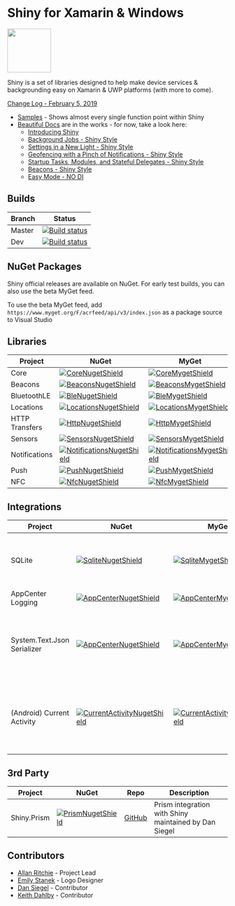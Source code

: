 ﻿# Shiny for Xamarin & Windows 
<img src="art/logo.png" width="100" /> 

Shiny is a set of libraries designed to help make device services & backgrounding easy on Xamarin & UWP platforms (with more to come).

[Change Log - February 5, 2019](changelog)

* [Samples](https://github.com/shinyorg/shinysamples) - Shows almost every single function point within Shiny
* [Beautiful Docs](https://shinylib.net) are in the works - for now, take a look here:
  * [Introducing Shiny](https://allancritchie.net/posts/introducingshiny)
  * [Background Jobs - Shiny Style](https://allancritchie.net/posts/shinyjobs)
  * [Settings in a New Light - Shiny Style](https://allancritchie.net/posts/shinysettings)
  * [Geofencing with a Pinch of Notifications - Shiny Style](https://allancritchie.net/posts/shiny-geofencing)
  * [Startup Tasks, Modules, and Stateful Delegates - Shiny Style](https://allancritchie.net/posts/shiny-di)
  * [Beacons - Shiny Style](https://allancritchie.net/posts/shiny-beacons)
  * [Easy Mode - NO DI](https://allancritchie.net/posts/shiny-easymode)


## Builds

Branch|Status
------|------
Master|[![Build status](https://dev.azure.com/shinylib/shiny/_apis/build/status/Build?branchName=master)](https://dev.azure.com/shinylib/shiny/_build/latest?definitionId=1)
Dev|[![Build status](https://dev.azure.com/shinylib/shiny/_apis/build/status/Build?branchName=dev)](https://dev.azure.com/shinylib/shiny/_build/latest?definitionId=1)|


## NuGet Packages

Shiny official releases are available on NuGet. For early test builds, you can also use the beta MyGet feed.

To use the beta MyGet feed, add `https://www.myget.org/F/acrfeed/api/v3/index.json` as a package source to Visual Studio


## Libraries

|Project|NuGet|MyGet|
|-------|-----|-----|
|Core | [![CoreNugetShield]][CoreNuget] | [![CoreMygetShield]][CoreMyget] |
|Beacons | [![BeaconsNugetShield]][BeaconsNuget] | [![BeaconsMygetShield]][BeaconsMyget] |
|BluetoothLE| [![BleNugetShield]][BleNuget] | [![BleMygetShield]][BleMyget] |
|Locations| [![LocationsNugetShield]][LocationsNuget] | [![LocationsMygetShield]][LocationsMyget] |
|HTTP Transfers| [![HttpNugetShield]][HttpNuget] | [![HttpMygetShield]][HttpMyget] |
|Sensors| [![SensorsNugetShield]][SensorsNuget] | [![SensorsMygetShield]][SensorsMyget] |
|Notifications| [![NotificationsNugetShield]][NotificationsNuget] | [![NotificationsMygetShield]][NotificationsMyget] |
|Push| [![PushNugetShield]][PushNuget] | [![PushMygetShield]][PushMyget] |
|NFC| [![NfcNugetShield]][NfcNuget] | [![NfcMygetShield]][NfcMyget] |


## Integrations
|Project|NuGet|MyGet|Description|
|-------|-----|-----|-----------|
|SQLite| [![SqliteNugetShield]][SqliteNuget] | [![SqliteMygetShield]][SqliteMyget] | Provides caching, logging, storage, & settings implementations
|AppCenter Logging| [![AppCenterNugetShield]][AppCenterNuget] | [![AppCenterMygetShield]][AppCenterMyget] | Log errors to AppCenter
|System.Text.Json Serializer| [![AppCenterNugetShield]][AppCenterNuget] | [![AppCenterMygetShield]][AppCenterMyget] | This is the new .NET serializer coming into modern .NET.  This will eventually be standard in Shiny
|(Android) Current Activity| [![CurrentActivityNugetShield]][CurrentActivityNuget] | [![CurrentActivityMygetShield]][CurrentActivityMyget] | If you use James Montemagno's current top activity plugin, Shiny can use it instead of its internal version

## 3rd Party
|Project|NuGet|Repo|Description|
|-------|-----|----|-----------|
|Shiny.Prism|[![PrismNugetShield]][PrismNuget] | [GitHub](https://github.com/dansiegel/Prism.Container.Extensions) | Prism integration with Shiny maintained by Dan Siegel|

## Contributors
* [Allan Ritchie](https://github.com/aritchie) - Project Lead
* [Emily Stanek](https://github.com/emilystanek) - Logo Designer
* [Dan Siegel](https://github.com/dansiegel) - Contributor
* [Keith Dahlby](https://twitter.com/dahlbyk) - Contributor

[PrismNugetShield]: https://img.shields.io/nuget/v/Shiny.Prism.svg
[PrismNuget]: https://www.nuget.org/packages/Shiny.Prism/

[BeaconsNugetShield]: https://img.shields.io/nuget/v/Shiny.Beacons.svg
[BeaconsNuget]: https://www.nuget.org/packages/Shiny.Beacons/
[BeaconsMygetShield]: https://img.shields.io/myget/acrfeed/vpre/Shiny.Beacons.svg
[BeaconsMyget]: https://www.myget.org/feed/acrfeed/package/nuget/Shiny.Beacons

[CoreNugetShield]: https://img.shields.io/nuget/v/Shiny.Core.svg
[CoreNuget]: https://www.nuget.org/packages/Shiny.Core/
[CoreMygetShield]: https://img.shields.io/myget/acrfeed/vpre/Shiny.Core.svg
[CoreMyget]: https://www.myget.org/feed/acrfeed/package/nuget/Shiny.Core

[BleNugetShield]: https://img.shields.io/nuget/v/Shiny.BluetoothLE.svg
[BleNuget]: https://www.nuget.org/packages/Shiny.BluetoothLE/
[BleMygetShield]: https://img.shields.io/myget/acrfeed/vpre/Shiny.BluetoothLE.svg
[BleMyget]: https://www.myget.org/feed/acrfeed/package/nuget/Shiny.BluetoothLE

[LocationsNugetShield]: https://img.shields.io/nuget/v/Shiny.Locations.svg
[LocationsNuget]: https://www.nuget.org/packages/Shiny.Locations/
[LocationsMygetShield]: https://img.shields.io/myget/acrfeed/vpre/Shiny.Locations.svg
[LocationsMyget]: https://www.myget.org/feed/acrfeed/package/nuget/Shiny.Locations

[SensorsNugetShield]: https://img.shields.io/nuget/v/Shiny.Sensors.svg
[SensorsNuget]: https://www.nuget.org/packages/Shiny.Sensors/
[SensorsMygetShield]: https://img.shields.io/myget/acrfeed/vpre/Shiny.Sensors.svg
[SensorsMyget]: https://www.myget.org/feed/acrfeed/package/nuget/Shiny.Sensors

[HttpNugetShield]: https://img.shields.io/nuget/v/Shiny.Net.Http.svg
[HttpNuget]: https://www.nuget.org/packages/Shiny.Net.Http/
[HttpMygetShield]: https://img.shields.io/myget/acrfeed/vpre/Shiny.Net.Http.svg
[HttpMyget]: https://www.myget.org/feed/acrfeed/package/nuget/Shiny.Net.Http

[NotificationsNugetShield]: https://img.shields.io/nuget/v/Shiny.Notifications.svg
[NotificationsNuget]: https://www.nuget.org/packages/Shiny.Notifications/
[NotificationsMygetShield]: https://img.shields.io/myget/acrfeed/vpre/Shiny.Notifications.svg
[NotificationsMyget]: https://www.myget.org/feed/acrfeed/package/nuget/Shiny.Notifications

[PushNugetShield]: https://img.shields.io/nuget/v/Shiny.Push.svg
[PushNuget]: https://www.nuget.org/packages/Shiny.Push/
[PushMygetShield]: https://img.shields.io/myget/acrfeed/vpre/Shiny.Push.svg
[PushMyget]: https://www.myget.org/feed/acrfeed/package/nuget/Shiny.Push

[NfcNugetShield]: https://img.shields.io/nuget/v/Shiny.Nfc.svg
[NfcNuget]: https://www.nuget.org/packages/Shiny.Nfc/
[NfcMygetShield]: https://img.shields.io/myget/acrfeed/vpre/Shiny.Nfc.svg
[NfcMyget]: https://www.myget.org/feed/acrfeed/package/nuget/Shiny.Nfc

[SqliteNugetShield]: https://img.shields.io/nuget/v/Shiny.Integrations.Sqlite.svg
[SqliteNuget]: https://www.nuget.org/packages/Shiny.Integrations.Sqlite/
[SqliteMygetShield]: https://img.shields.io/myget/acrfeed/vpre/Shiny.Integrations.Sqlite.svg
[SqliteMyget]: https://www.myget.org/feed/acrfeed/package/nuget/Shiny.Integrations.Sqlite

[AppCenterNugetShield]: https://img.shields.io/nuget/v/Shiny.Logging.AppCenter.svg
[AppCenterNuget]: https://www.nuget.org/packages/Shiny.Logging.AppCenter/
[AppCenterMygetShield]: https://img.shields.io/myget/acrfeed/vpre/Shiny.Logging.AppCenter.svg
[AppCenterMyget]: https://www.myget.org/feed/acrfeed/package/nuget/Shiny.Logging.AppCenter

[CurrentActivityNugetShield]: https://img.shields.io/nuget/v/Shiny.Integrations.CurrentActivityPlugin.svg
[CurrentActivityNuget]: https://www.nuget.org/packages/Shiny.Integrations.CurrentActivityPlugin/
[CurrentActivityMygetShield]: https://img.shields.io/myget/acrfeed/vpre/Shiny.Integrations.CurrentActivityPlugin.svg
[CurrentActivityMyget]: https://www.myget.org/feed/acrfeed/package/nuget/Shiny.Integrations.CurrentActivityPlugin

[SysTextJsonNugetShield]: https://img.shields.io/nuget/v/Shiny.Integrations.SysTextJson.svg
[SysTextJsonNuget]: https://www.nuget.org/packages/Shiny.Integrations.SysTextJson/
[SysTextJsonMygetShield]: https://img.shields.io/myget/acrfeed/vpre/Shiny.Integrations.SysTextJson.svg
[SysTextJsonMyget]: https://www.myget.org/feed/acrfeed/package/nuget/Shiny.Integrations.SysTextJson
